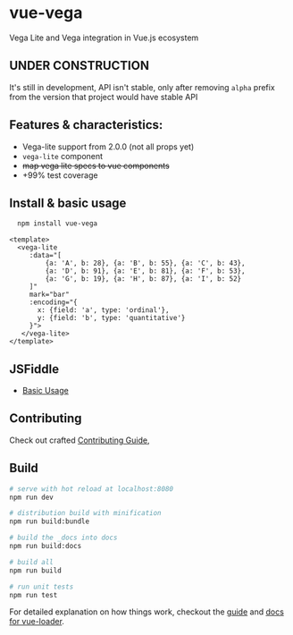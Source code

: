 # vue-vega

Vega Lite and Vega integration in Vue.js ecosystem

## UNDER CONSTRUCTION

It's still in development, API isn't stable, only after removing `alpha` prefix from the version that project would have stable API

## Features & characteristics:

* Vega-lite support from 2.0.0 (not all props yet)
* `vega-lite` component
*  ~~map vega lite specs to vue components~~
* +99% test coverage

## Install & basic usage

```bash
  npm install vue-vega
```

```vue
<template>
  <vega-lite
     :data="[
         {a: 'A', b: 28}, {a: 'B', b: 55}, {a: 'C', b: 43},
         {a: 'D', b: 91}, {a: 'E', b: 81}, {a: 'F', b: 53},
         {a: 'G', b: 19}, {a: 'H', b: 87}, {a: 'I', b: 52}
     ]"
     mark="bar"
     :encoding="{
       x: {field: 'a', type: 'ordinal'},
       y: {field: 'b', type: 'quantitative'}
     }">
   </vega-lite>
</template>
```
## JSFiddle

* [Basic Usage](https://jsfiddle.net/NesterOne/syvk7e04)

## Contributing

Check out crafted [Contributing Guide](CONTRIBUTING.md),

## Build

```bash
# serve with hot reload at localhost:8080
npm run dev

# distribution build with minification
npm run build:bundle

# build the _docs into docs
npm run build:docs

# build all
npm run build

# run unit tests
npm run test
```
For detailed explanation on how things work, checkout the [guide](http://vuejs-templates.github.io/webpack/) and [docs for vue-loader](http://vuejs.github.io/vue-loader).
 
